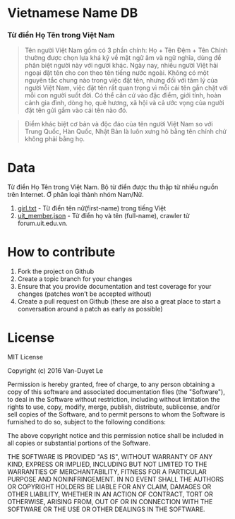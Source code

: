 # Vietnamese Name DB 

### Từ điển Họ Tên trong Việt Nam

> Tên người Việt Nam gồm có 3 phần chính: Họ + Tên Đệm + Tên Chính thường được chọn lựa khá kỹ về mặt ngữ âm và ngữ nghĩa, dùng để phân biệt người này với người khác. Ngày nay, nhiều người Việt hải ngoại đặt tên cho con theo tên tiếng nước ngoài. Không có một nguyên tắc chung nào trong việc đặt tên, nhưng đối với tâm lý của người Việt Nam, việc đặt tên rất quan trọng vì mỗi cái tên gắn chặt với mỗi con người suốt đời. Có thể căn cứ vào đặc điểm, giới tính, hoàn cảnh gia đình, dòng họ, quê hương, xã hội và cả ước vọng của người đặt tên gửi gắm vào cái tên nào đó.

> Điểm khác biệt cơ bản và độc đáo của tên người Việt Nam so với Trung Quốc, Hàn Quốc, Nhật Bản là luôn xưng hô bằng tên chính chứ không phải bằng họ.

# Data 

Từ điển Họ Tên trong Việt Nam. Bộ từ điển được thu thập từ nhiều nguồn trên Internet. Ở phân loại thành nhóm Nam/Nữ.

1. [girl.txt](girl.txt) - Từ điển tên nữ(first-name)  trong tiếng Việt
2. [uit_member.json](uit_member.json) - Từ điển họ và tên (full-name), crawler từ forum.uit.edu.vn.

# How to contribute

1. Fork the project on Github
2. Create a topic branch for your changes
3. Ensure that you provide documentation and test coverage for your changes (patches won’t be accepted without)
4. Create a pull request on Github (these are also a great place to start a conversation around a patch as early as possible)

# License

MIT License

Copyright (c) 2016 Van-Duyet Le

Permission is hereby granted, free of charge, to any person obtaining a copy of this software and associated documentation files (the "Software"), to deal in the Software without restriction, including without limitation the rights to use, copy, modify, merge, publish, distribute, sublicense, and/or sell copies of the Software, and to permit persons to whom the Software is furnished to do so, subject to the following conditions:

The above copyright notice and this permission notice shall be included in all copies or substantial portions of the Software.

THE SOFTWARE IS PROVIDED "AS IS", WITHOUT WARRANTY OF ANY KIND, EXPRESS OR IMPLIED, INCLUDING BUT NOT LIMITED TO THE WARRANTIES OF MERCHANTABILITY, FITNESS FOR A PARTICULAR PURPOSE AND NONINFRINGEMENT. IN NO EVENT SHALL THE AUTHORS OR COPYRIGHT HOLDERS BE LIABLE FOR ANY CLAIM, DAMAGES OR OTHER LIABILITY, WHETHER IN AN ACTION OF CONTRACT, TORT OR OTHERWISE, ARISING FROM, OUT OF OR IN CONNECTION WITH THE SOFTWARE OR THE USE OR OTHER DEALINGS IN THE SOFTWARE.
